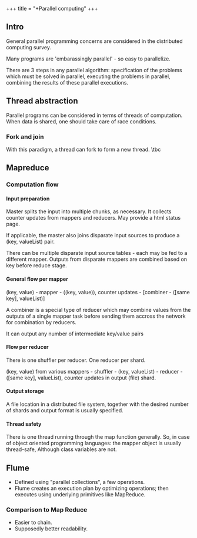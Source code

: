+++
title = "+Parallel computing"
+++
## Intro
General parallel programming concerns are considered in the distributed computing survey.

Many programs are 'embarassingly parallel' - so easy to parallelize.

There are 3 steps in any parallel algorithm: specification of the problems which must be solved in parallel, executing the problems in parallel, combining the results of these parallel executions.


## Thread abstraction
Parallel programs can be considered in terms of threads of computation. When data is shared, one should take care of race conditions.

### Fork and join
With this paradigm, a thread can fork to form a new thread. \tbc

## Mapreduce
### Computation flow
#### Input preparation
Master splits the input into multiple chunks, as necessary. It collects counter updates from mappers and reducers. May provide a html status page.

If applicable, the master also joins disparate input sources to produce a (key, valueList) pair.

There can be multiple disparate input source tables - each may be fed to a different mapper. Outputs from disparate mappers are combined based on key before reduce stage.

#### General flow per mapper
(key, value) - mapper - ((key, value)), counter updates - [combiner - ([same key], valueList)]

A combiner is a special type of reducer which may combine values from the outputs of a single mapper task before sending them accross the network for combination by reducers.

It can output any number of intermediate key/value pairs

#### Flow per reducer
There is one shuffler per reducer. One reducer per shard.

(key, value) from various mappers - shuffler - (key, valueList) - reducer - ([same key], valueList), counter updates in output (file) shard.

#### Output storage
A file location in a distributed file system, together with the desired number of shards and output format is usually specified.

#### Thread safety
There is one thread running through the map function generally. So, in case of object oriented programming languages: the mapper object is usually thread-safe, Although class variables are not.

## Flume
 
- Defined using "parallel collections", a few operations.
- Flume creates an execution plan by optimizing operations; then executes using underlying primitives like MapReduce.

### Comparison to Map Reduce
- Easier to chain. 
- Supposedly better readability.
